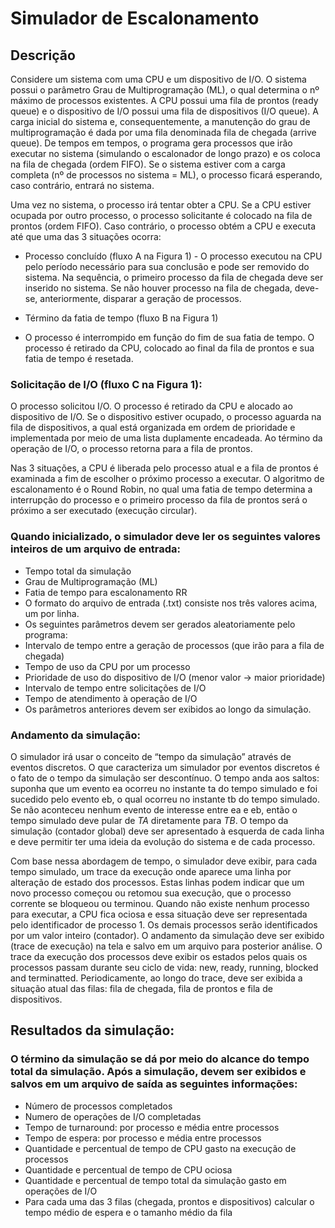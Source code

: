 # Simulador de Escalonamento

## Descrição

Considere um sistema com uma CPU e um dispositivo de I/O. O sistema possui o parâmetro Grau de Multiprogramação (ML), o qual determina o nº máximo de processos existentes. A CPU possui uma fila de prontos (ready queue) e o dispositivo de I/O possui uma fila de dispositivos (I/O queue). A carga inicial do sistema e, consequentemente, a manutenção do grau de multiprogramação é dada por uma fila denominada fila de chegada (arrive queue). De tempos em tempos, o programa gera processos que irão executar no sistema (simulando o escalonador de longo prazo) e os coloca na fila de chegada (ordem FIFO). Se o sistema estiver com a carga completa (nº de processos no sistema = ML), o processo ficará esperando, caso contrário, entrará no sistema.

Uma vez no sistema, o processo irá tentar obter a CPU. Se a CPU estiver ocupada por outro processo, o processo solicitante é colocado na fila de prontos (ordem FIFO). Caso contrário, o processo obtém a CPU e executa até que uma das 3 situações ocorra:
- Processo concluído (fluxo A na Figura 1) - O processo executou na CPU pelo período necessário para sua
conclusão e pode ser removido do sistema.
Na sequência, o primeiro processo da fila de chegada deve ser inserido no sistema. Se não houver processo na fila de chegada, deve-se, anteriormente, disparar a geração de processos.

- Término da fatia de tempo (fluxo B na Figura 1) 
- O processo é interrompido em função do fim de sua fatia de tempo. O processo é retirado da CPU, colocado ao final da fila de prontos e sua fatia de tempo é resetada.
### Solicitação de I/O (fluxo C na Figura 1): 
O processo solicitou I/O. O processo é retirado da CPU e alocado ao dispositivo de I/O. Se o dispositivo estiver ocupado, o processo aguarda na fila de dispositivos, a qual está organizada em ordem de prioridade e implementada por meio de uma lista duplamente encadeada. Ao término da operação de I/O, o processo retorna para a fila de prontos.

Nas 3 situações, a CPU é liberada pelo processo atual e a fila de prontos é examinada a fim de escolher o próximo processo a executar. O algoritmo de escalonamento é o Round Robin, no qual uma fatia de tempo determina a interrupção do processo e o primeiro processo da fila de prontos será o próximo a ser executado (execução circular).

### Quando inicializado, o simulador deve ler os seguintes valores inteiros de um arquivo de entrada:
 - Tempo total da simulação
- Grau de Multiprogramação (ML)
 - Fatia de tempo para escalonamento RR
  - O formato do arquivo de entrada (.txt) consiste nos três valores acima, um por linha.
  - Os seguintes parâmetros devem ser gerados aleatoriamente pelo programa:
- Intervalo de tempo entre a geração de processos (que irão para a fila de chegada)
- Tempo de uso da CPU por um processo
 - Prioridade de uso do dispositivo de I/O (menor valor → maior prioridade)
 - Intervalo de tempo entre solicitações de I/O
- Tempo de atendimento à operação de I/O
 - Os parâmetros anteriores devem ser exibidos ao longo da simulação.

### Andamento da simulação:
O simulador irá usar o conceito de “tempo da simulação” através de eventos discretos. O que caracteriza um simulador por eventos discretos é o fato de o tempo da simulação ser descontínuo. 
O tempo anda aos saltos: suponha que um evento ea ocorreu no instante ta do tempo simulado e foi sucedido pelo evento eb, o qual ocorreu no instante tb do tempo simulado. Se não aconteceu nenhum evento de interesse entre ea e eb, então o tempo simulado deve pular de *TA* diretamente para *TB*. O tempo da simulação (contador global) deve ser apresentado à esquerda de cada linha e deve permitir ter uma ideia da evolução do sistema e de cada processo.

Com base nessa abordagem de tempo, o simulador deve exibir, para cada tempo simulado, um trace da execução onde aparece uma linha por alteração de estado dos processos. Estas linhas podem indicar que um novo processo começou ou retomou sua execução, que o processo corrente se bloqueou ou terminou. Quando não existe nenhum processo para executar, a CPU fica ociosa e essa situação deve ser representada pelo identificador de processo 1. 
Os demais processos serão identificados por um valor inteiro (contador).
O andamento da simulação deve ser exibido (trace de execução) na tela e salvo em um arquivo para posterior análise.
O trace da execução dos processos deve exibir os estados pelos quais os processos passam durante seu ciclo de vida:
new, ready, running, blocked and terminatted. Periodicamente, ao longo do trace, deve ser exibida a situação atual das filas: fila de chegada, fila de prontos e fila de dispositivos.

## Resultados da simulação:
### O término da simulação se dá por meio do alcance do tempo total da simulação. Após a simulação, devem ser exibidos e salvos em um arquivo de saída as seguintes informações:
 - Número de processos completados
 - Numero de operações de I/O completadas
 - Tempo de turnaround: por processo e média entre processos
 - Tempo de espera: por processo e média entre processos
- Quantidade e percentual de tempo de CPU gasto na execução de processos
 - Quantidade e percentual de tempo de CPU ociosa
- Quantidade e percentual de tempo total da simulação gasto em operações de I/O
 - Para cada uma das 3 filas (chegada, prontos e dispositivos) calcular o tempo médio de espera e o tamanho médio da fila
